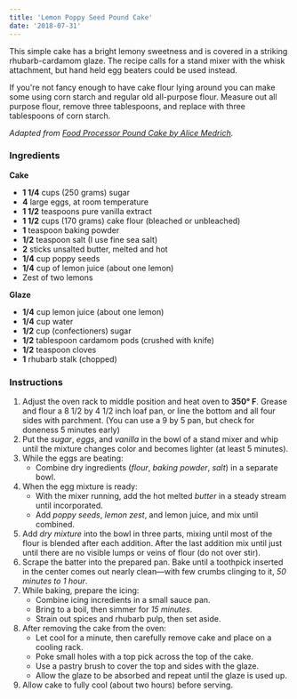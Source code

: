 ```yaml
---
title: 'Lemon Poppy Seed Pound Cake'
date: '2018-07-31'
---
```


This simple cake has a bright lemony sweetness and is covered in a striking rhubarb-cardamom glaze.
The recipe calls for a stand mixer with the whisk attachment, but hand held egg beaters could be used instead.

If you're not fancy enough to have cake flour lying around you can make some using corn starch and regular old all-purpose flour.
Measure out all purpose flour, remove three tablespoons, and replace with three tablespoons of corn starch.

*Adapted from [Food Processor Pound Cake by Alice Medrich](https://food52.com/recipes/77049-food-processor-pound-cake).*

### Ingredients

**Cake**
* **1 1/4** cups (250 grams) sugar
* **4** large eggs, at room temperature
* **1 1/2** teaspoons pure vanilla extract
* **1 1/2** cups (170 grams) cake flour (bleached or unbleached)
* **1** teaspoon baking powder
* **1/2** teaspoon salt (I use fine sea salt)
* **2** sticks unsalted butter, melted and hot
* **1/4** cup poppy seeds
* **1/4** cup of lemon juice (about one lemon)
* Zest of two lemons

**Glaze**
* **1/4** cup lemon juice (about one lemon)
* **1/4** cup water
* **1/2** cup (confectioners) sugar
* **1/2** tablespoon cardamom pods (crushed with knife)
* **1/2** teaspoon cloves
* **1** rhubarb stalk (chopped)

### Instructions
1. Adjust the oven rack to middle position and heat oven to **350° F**. Grease and flour a 8 1/2 by 4 1/2 inch loaf pan, or line the bottom and all four sides with parchment. (You can use a 9 by 5 pan, but check for doneness 5 minutes early)
1. Put the *sugar*, *eggs*, and *vanilla* in the bowl of a stand mixer and whip until the mixture changes color and becomes lighter (at least 5 minutes).
1. While the eggs are beating:
    * Combine dry ingredients (*flour*, *baking powder*, *salt*) in a separate bowl.
1. When the egg mixture is ready:
    * With the mixer running, add the hot melted *butter* in a steady stream until incorporated.
    * Add *poppy seeds*, *lemon zest*, and lemon juice, and mix until combined.
1. Add *dry mixture* into the bowl in three parts, mixing until most of the flour is blended after each addition. After the last addition mix until just until there are no visible lumps or veins of flour (do not over stir).
1. Scrape the batter into the prepared pan. Bake until a toothpick inserted in the center comes out nearly clean—with few crumbs clinging to it, *50 minutes to 1 hour*.
1. While baking, prepare the icing:
    * Combine icing incredients in a small sauce pan.
    * Bring to a boil, then simmer for *15 minutes*.
    * Strain out spices and rhubarb pulp, then set aside.
1. After removing the cake from the oven:
    * Let cool for a minute, then carefully remove cake and place on a cooling rack.
    * Poke small holes with a top pick across the top of the cake.
    * Use a pastry brush to cover the top and sides with the glaze.
    * Allow the glaze to be absorbed and repeat until the glaze is used up.
1. Allow cake to fully cool (about two hours) before serving.
